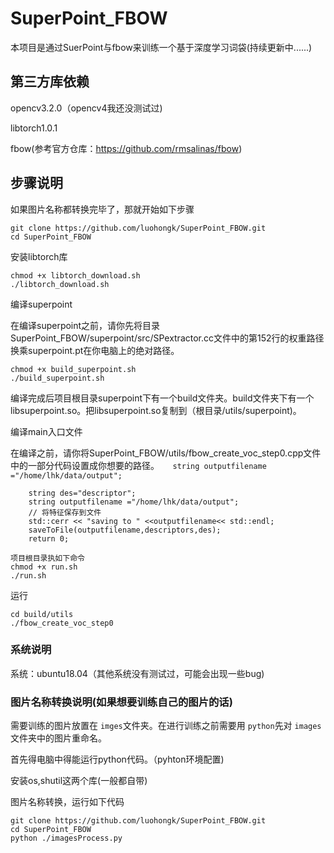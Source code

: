 # SuperPoint_FBOW

本项目是通过SuerPoint与fbow来训练一个基于深度学习词袋(持续更新中......)

## 第三方库依赖

opencv3.2.0（opencv4我还没测试过)

libtorch1.0.1

fbow(参考官方仓库：https://github.com/rmsalinas/fbow)

## 步骤说明

如果图片名称都转换完毕了，那就开始如下步骤

```
git clone https://github.com/luohongk/SuperPoint_FBOW.git
cd SuperPoint_FBOW
```

安装libtorch库

```
chmod +x libtorch_download.sh
./libtorch_download.sh
```

编译superpoint

在编译superpoint之前，请你先将目录SuperPoint_FBOW/superpoint/src/SPextractor.cc文件中的第152行的权重路径换乘superpoint.pt在你电脑上的绝对路径。

```
chmod +x build_superpoint.sh
./build_superpoint.sh
```

编译完成后项目根目录superpoint下有一个build文件夹。build文件夹下有一个libsuperpoint.so。把libsuperpoint.so复制到（根目录/utils/superpoint)。

编译main入口文件

在编译之前，请你将SuperPoint_FBOW/utils/fbow_create_voc_step0.cpp文件中的一部分代码设置成你想要的路径。`   string outputfilename ="/home/lhk/data/output";`

```
    string des="descriptor";
    string outputfilename ="/home/lhk/data/output";
    // 将特征保存到文件
    std::cerr << "saving to " <<outputfilename<< std::endl;
    saveToFile(outputfilename,descriptors,des);
    return 0;
```

```
项目根目录执如下命令
chmod +x run.sh
./run.sh
```

运行

```
cd build/utils
./fbow_create_voc_step0 
```

### 系统说明

系统：ubuntu18.04（其他系统没有测试过，可能会出现一些bug)

### 图片名称转换说明(如果想要训练自己的图片的话)

需要训练的图片放置在 `imges`文件夹。在进行训练之前需要用 `python`先对 `images`文件夹中的图片重命名。

首先得电脑中得能运行python代码。（pyhton环境配置)

安装os,shutil这两个库(一般都自带)

图片名称转换，运行如下代码

```
git clone https://github.com/luohongk/SuperPoint_FBOW.git
cd SuperPoint_FBOW
python ./imagesProcess.py
```
